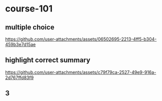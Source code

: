 # course-101

## multiple choice

https://github.com/user-attachments/assets/06502695-2213-4ff5-b304-459b3e7d15ae

## highlight correct summary

https://github.com/user-attachments/assets/c79f79ca-2527-49e9-916a-2d767ffd83f9

## 3
